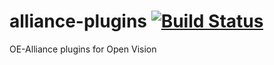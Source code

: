 alliance-plugins [![Build Status](https://travis-ci.org/OpenVisionE2/alliance-plugins.svg?branch=master)](https://travis-ci.org/OpenVisionE2/alliance-plugins)
==========
OE-Alliance plugins for Open Vision
